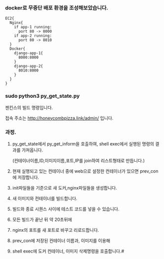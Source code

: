 ### docker로 무중단 배포 환경을 조성해보았습니다.

```
EC2{
  Nginx{
    if app-1 running:
      port 80 -> 8000
    if app-2 running:
      port 80 -> 8010
  }
  Docker{
    django-app-1{
      8000:8000
    }
    django-app-2{
      8010:8000
    }
  }
}
```

### sudo python3 py_get_state.py

젠킨스의 빌드 명령입니다.

접속 주소는
http://honeycombpizza.link/admin/
입니다.

### 과정.

1.  py_get_state에서
    py_get_inform을 호출하여, shell exec에서
    실행된 명령의 결과를 가져옵니다.

    (컨테이너이름,ID,이미지이름,포트,IP를
    join하여 리스트형태로 만듭니다.)

2.  현재 실행되고 있는 컨테이너 중에 web으로 설정한
    컨테이너가 있으면 prev_con에 저장합니다.
3.  init파일들을 기준으로 새 도커,nginx파일들을 생성합니다.
4.  새 이미지와 컨테이너를 빌드합니다.
5.  빌드와 종료 시퀀스 사이에 테스트 코드를 넣을 수 있습니다.
6.  모든 빌드가 끝난 뒤 약 20초뒤에
7.  nginx의 포트를 새 포트로 바꾸고 리로드합니다.
8.  prev_con에 저장된 컨테이너 이름과, 이미지를 이용해
9.  shell exec에 도커 컨테이너, 이미지 삭제명령을 호출합니다.#

#
